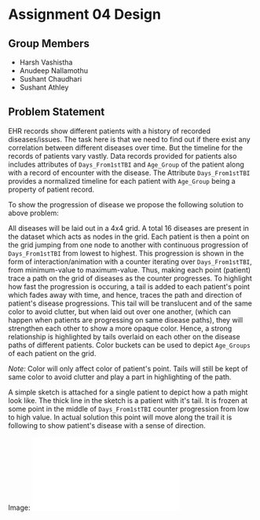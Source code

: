 # Assignment 04 Design

## Group Members

* Harsh Vashistha
* Anudeep Nallamothu
* Sushant Chaudhari
* Sushant Athley

## Problem Statement

EHR records show different patients with a history of recorded diseases/issues. The task here is that we need to find out if there exist any correlation between different diseases over time. But the timeline for the records of patients vary vastly. Data records provided for patients also includes attributes of `Days_From1stTBI` and `Age_Group` of the patient along with a record of encounter with the disease. The Attribute `Days_From1stTBI` provides a normalized timeline for each patient with `Age_Group` being a property of patient record.

To show the progression of disease we propose the following solution to above problem:

All diseases will be laid out in a 4x4 grid.  A total 16 diseases are present in the dataset which acts as nodes in the grid. 
Each patient is then a point on the grid jumping from one node to another with continuous progression of `Days_From1stTBI` from lowest to highest.
This progression is shown in the form of interaction/animation with a counter iterating over `Days_From1stTBI`, from minimum-value to maximum-value. Thus, making each point (patient) trace a path on the grid of diseases as the counter progresses.
To highlight how fast the progression is occuring, a tail is added to each patient's point which fades away with time, and hence, traces the path and direction of patient's disease progressions.
This tail will be translucent and of the same color to avoid clutter, but when laid out over one another, (which can happen when patients are progressing on same disease paths), they will strengthen each other to show a more opaque color. Hence, a strong relationship is highlighted by tails overlaid on each other on the disease paths of different patients.
Color buckets can be used to depict `Age_Groups` of each patient on the grid. 

*Note:* Color will only affect color of patient's point. Tails will still be kept of same color to avoid clutter and play a part in highlighting of the path.

A simple sketch is attached for a single patient to depict how a path might look like. The thick line in the sketch is a patient with it's tail. It is frozen at some point in the middle of `Days_From1stTBI` counter progression from low to high value. In actual solution this point will move along the trail it is following to show patient's disease with a sense of direction.

Image: ![Alt](./scan.pdf)